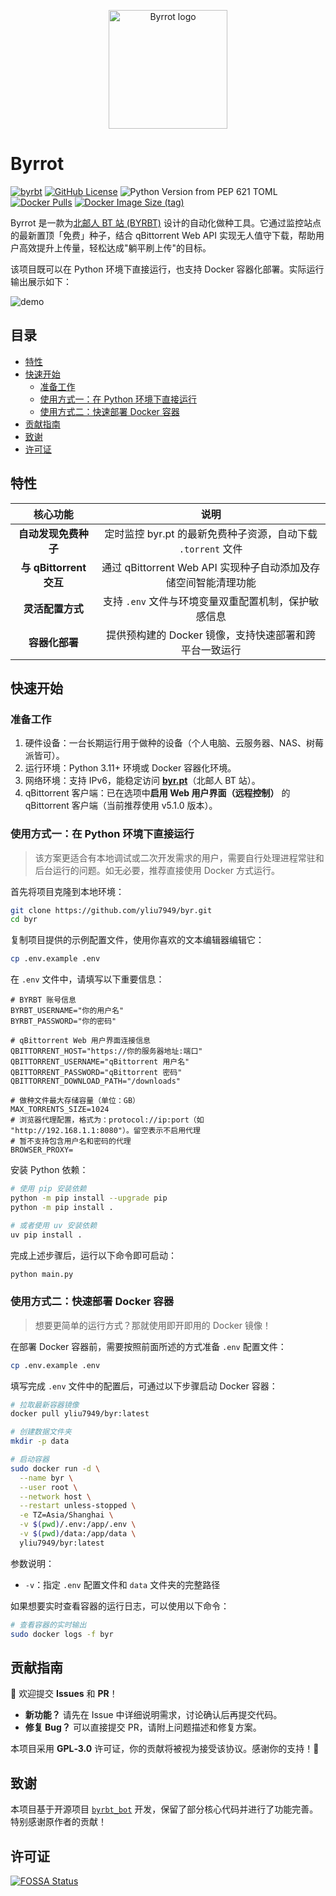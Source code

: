 <p align="center">
  <img width="190" src="https://raw.githubusercontent.com/yliu7949/byr/master/assets/logo.svg" alt="Byrrot logo">
</p>


# Byrrot
[![byrbt](https://img.shields.io/static/v1?label=Byrrot&message=0.1.4&color=green)](https://github.com/yliu7949/byr)
[![GitHub License](https://img.shields.io/github/license/yliu7949/byr)](https://github.com/yliu7949/byr/blob/master/LICENSE)
![Python Version from PEP 621 TOML](https://img.shields.io/python/required-version-toml?tomlFilePath=https%3A%2F%2Fraw.githubusercontent.com%2Fyliu7949%2Fbyr%2Frefs%2Fheads%2Fmaster%2Fpyproject.toml)
[![Docker Pulls](https://img.shields.io/docker/pulls/yliu7949/byr)](https://hub.docker.com/r/yliu7949/byr)
[![Docker Image Size (tag)](https://img.shields.io/docker/image-size/yliu7949/byr/latest)](https://hub.docker.com/r/yliu7949/byr)

Byrrot 是一款为[北邮人 BT 站 (BYRBT)](https://byr.pt/) 设计的自动化做种工具。它通过监控站点的最新置顶「免费」种子，结合 qBittorrent Web API 实现无人值守下载，帮助用户高效提升上传量，轻松达成"躺平刷上传"的目标。

该项目既可以在 Python 环境下直接运行，也支持 Docker 容器化部署。实际运行输出展示如下：

![demo](https://raw.githubusercontent.com/yliu7949/byr/master/assets/demo.png)

## 目录

- [特性](#特性)
- [快速开始](#快速开始)
  + [准备工作](#准备工作)
  + [使用方式一：在 Python 环境下直接运行](#使用方式一在-python-环境下直接运行)
  + [使用方式二：快速部署 Docker 容器](#使用方式二快速部署-docker-容器)
- [贡献指南](#贡献指南)
- [致谢](#致谢)
- [许可证](#许可证)

## 特性

|         核心功能          |                     说明                      |
|:---------------------:|:-------------------------------------------:|
|     **自动发现免费种子**      |  定时监控 byr.pt 的最新免费种子资源，自动下载 `.torrent` 文件   |
| **与 qBittorrent 交互**  | 通过 qBittorrent Web API 实现种子自动添加及存储空间智能清理功能  |
|      **灵活配置方式**       |       支持 `.env` 文件与环境变量双重配置机制，保护敏感信息        |
|       **容器化部署**       |       提供预构建的 Docker 镜像，支持快速部署和跨平台一致运行       |

## 快速开始

### 准备工作

1. 硬件设备：一台长期运行用于做种的设备（个人电脑、云服务器、NAS、树莓派皆可）。
2. 运行环境：Python 3.11+ 环境或 Docker 容器化环境。
3. 网络环境：支持 IPv6，能稳定访问 **[byr.pt](https://byr.pt/)**（北邮人 BT 站）。
4. qBittorrent 客户端：已在选项中**启用 Web 用户界面（远程控制）** 的 qBittorrent 客户端（当前推荐使用 v5.1.0 版本）。

### 使用方式一：在 Python 环境下直接运行

> 该方案更适合有本地调试或二次开发需求的用户，需要自行处理进程常驻和后台运行的问题。如无必要，推荐直接使用 Docker 方式运行。

首先将项目克隆到本地环境：

~~~bash
git clone https://github.com/yliu7949/byr.git
cd byr
~~~

复制项目提供的示例配置文件，使用你喜欢的文本编辑器编辑它：

~~~bash
cp .env.example .env
~~~

在 `.env` 文件中，请填写以下重要信息：

~~~dotenv
# BYRBT 账号信息
BYRBT_USERNAME="你的用户名"
BYRBT_PASSWORD="你的密码"

# qBittorrent Web 用户界面连接信息
QBITTORRENT_HOST="https://你的服务器地址:端口"
QBITTORRENT_USERNAME="qBittorrent 用户名"
QBITTORRENT_PASSWORD="qBittorrent 密码"
QBITTORRENT_DOWNLOAD_PATH="/downloads"

# 做种文件最大存储容量（单位：GB）
MAX_TORRENTS_SIZE=1024
# 浏览器代理配置，格式为：protocol://ip:port（如 "http://192.168.1.1:8080"）。留空表示不启用代理
# 暂不支持包含用户名和密码的代理
BROWSER_PROXY=
~~~

安装 Python 依赖：

```bash
# 使用 pip 安装依赖
python -m pip install --upgrade pip
python -m pip install .

# 或者使用 uv 安装依赖
uv pip install .
```

完成上述步骤后，运行以下命令即可启动：

```bash
python main.py
```

### 使用方式二：快速部署 Docker 容器

> 想要更简单的运行方式？那就使用即开即用的 Docker 镜像！

在部署 Docker 容器前，需要按照前面所述的方式准备 `.env` 配置文件：

```bash
cp .env.example .env
```

填写完成 `.env` 文件中的配置后，可通过以下步骤启动 Docker 容器：

~~~bash
# 拉取最新容器镜像
docker pull yliu7949/byr:latest

# 创建数据文件夹
mkdir -p data

# 启动容器
sudo docker run -d \
  --name byr \
  --user root \
  --network host \
  --restart unless-stopped \
  -e TZ=Asia/Shanghai \
  -v $(pwd)/.env:/app/.env \
  -v $(pwd)/data:/app/data \
  yliu7949/byr:latest
~~~

参数说明：

- `-v`：指定 `.env` 配置文件和 `data` 文件夹的完整路径

如果想要实时查看容器的运行日志，可以使用以下命令：

```bash
# 查看容器的实时输出
sudo docker logs -f byr
```

## 贡献指南

**🎯** 欢迎提交 **Issues** 和 **PR**！

- **新功能？** 请先在 Issue 中详细说明需求，讨论确认后再提交代码。
- **修复 Bug？** 可以直接提交 PR，请附上问题描述和修复方案。

本项目采用 **GPL‑3.0** 许可证，你的贡献将被视为接受该协议。感谢你的支持！🌟

## 致谢

本项目基于开源项目 [`byrbt_bot`](https://github.com/lipssmycode/byrbt_bot) 开发，保留了部分核心代码并进行了功能完善。特别感谢原作者的贡献！

## 许可证

[![FOSSA Status](https://app.fossa.com/api/projects/git%2Bgithub.com%2Fyliu7949%2Fbyr.svg?type=large)](https://app.fossa.com/projects/git%2Bgithub.com%2Fyliu7949%2Fbyr?ref=badge_large)
